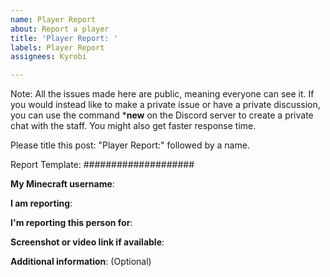 ```yaml
---
name: Player Report
about: Report a player
title: 'Player Report: '
labels: Player Report
assignees: Kyrobi

---
```


Note: All the issues made here are public, meaning everyone can see it.
If you would instead like to make a private issue or have a private discussion, you can use the command ***new** on the Discord server to create a private chat with the staff.
You might also get faster response time.

Please title this post: "Player Report:" followed by a name.

Report Template:
####################

**My Minecraft username**:

**I am reporting**:

**I'm reporting this person for**:

**Screenshot or video link if available**:

**Additional information**: (Optional)
